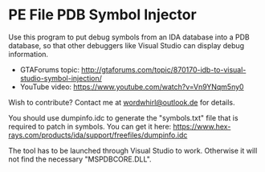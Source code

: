 # PE File PDB Symbol Injector

Use this program to put debug symbols from an IDA database into a PDB database,
so that other debuggers like Visual Studio can display debug information.

* GTAForums topic: http://gtaforums.com/topic/870170-idb-to-visual-studio-symbol-injection/
* YouTube video: https://www.youtube.com/watch?v=Vn9YNqm5ny0

Wish to contribute? Contact me at wordwhirl@outlook.de for details.

You should use dumpinfo.idc to generate the "symbols.txt" file that is required
to patch in symbols. You can get it here:
https://www.hex-rays.com/products/ida/support/freefiles/dumpinfo.idc

The tool has to be launched through Visual Studio to work. Otherwise it will
not find the necessary "MSPDBCORE.DLL".